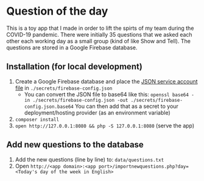 # Question of the day

This is a toy app that I made in order to lift the spirts of my team during the
COVID-19 pandemic. There were initially 35 questions that we asked each other
each working day as a small group (kind of like Show and Tell). The questions
are stored in a Google Firebase database.

## Installation (for local development)

1. Create a Google Firebase database and place the [JSON service account
   file](https://firebase.google.com/docs/admin/setup#add_firebase_to_your_app)
   in `./secrets/firebase-config.json`
     - You can convert the JSON file to base64 like this: `openssl base64 -in
       ./secrets/firebase-config.json -out
       ./secrets/firebase-config.json.base64` You can then add that as a secret
       to your deployment/hosting provider (as an environment variable)
1. `composer install`
1. `open http://127.0.0.1:8080 && php -S 127.0.0.1:8080` (serve the app)

## Add new questions to the database

1. Add the new questions (line by line) to: `data/questions.txt`
1. Open `http://<app domain>:<app port>/importnewquestions.php?day=<Today's day
   of the week in English>`
